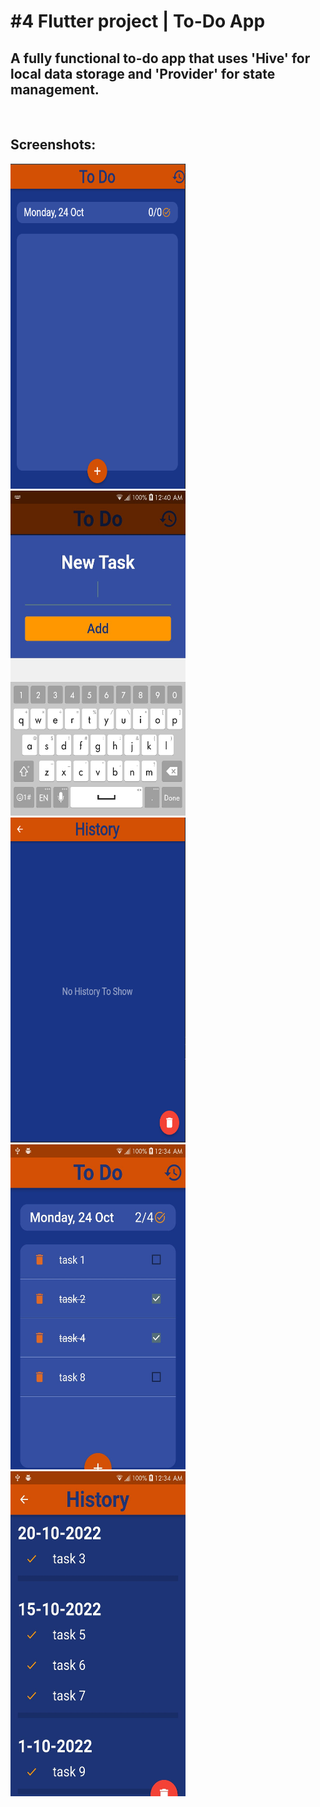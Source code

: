 # \#4 Flutter project | To-Do App

<h2>A fully functional to-do app that uses 'Hive' for local data storage and 'Provider' for state management.</h2>
<br>

## Screenshots:

<p float="left">
    <img src="imgs/todo_1.png" width="280" height="520"> 
    <img src="imgs/todo_2.jpeg" width="280" height="520"> 
    <img src="imgs/todo_3.png" width="280" height="520"> 
    <img src="imgs/todo_4.jpeg" width="280" height="520"> 
    <img src="imgs/todo_5.jpeg" width="280" height="520"> 
</p>
